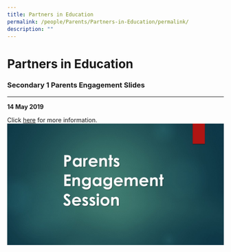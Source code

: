 ```yaml
---
title: Partners in Education
permalink: /people/Parents/Partners-in-Education/permalink/
description: ""
---
```


Partners in Education
=====================

### Secondary 1 Parents Engagement Slides
-------------------------------------

 

**14 May 2019**

Click [here](https://northbrookssec.moe.edu.sg/qql/slot/u162/People/Parents/Parents%20Engagement%20Session.jpg) for more information.
![](/images/Parents%20Engagement%20Session.jpeg)